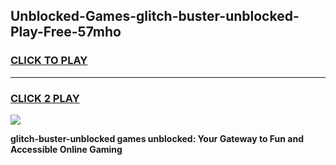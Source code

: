 
## Unblocked-Games-glitch-buster-unblocked-Play-Free-57mho
<h3>
<a href="https://premium76.site?title=glitch-buster-unblocked&ref=20M">CLICK TO PLAY</a></h3>
<hr>

<h3>
<a href="https://premium76.site?title=glitch-buster-unblocked&ref=20M">CLICK 2 PLAY</a>
  
</h3>

<a href="https://premium76.site?title=glitch-buster-unblocked&ref=19M"><img src="https://clearcache.store/games.png"></a>


**glitch-buster-unblocked games unblocked: Your Gateway to Fun and Accessible Online Gaming**
